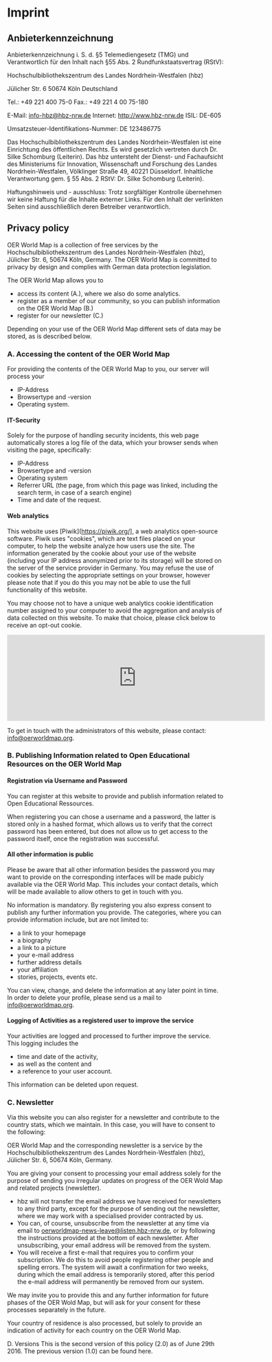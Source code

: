 # Imprint

## Anbieterkennzeichnung

Anbieterkennzeichnung i. S. d. §5 Telemediengesetz (TMG) und Verantwortlich für den Inhalt nach §55 Abs. 2 Rundfunkstaatsvertrag (RStV):

Hochschulbibliothekszentrum des Landes Nordrhein-Westfalen (hbz)

Jülicher Str. 6
50674 Köln
Deutschland

Tel.: +49 221 400 75-0
Fax.: +49 221 4 00 75-180

E-Mail: [i&#110;f&#111;-hbz&#64;hbz-nrw&#46;&#100;e](mailto:i&#110;f&#111;-hbz&#64;hbz-nrw&#46;&#100;e)
Internet: http://www.hbz-nrw.de
ISIL: DE-605

Umsatzsteuer-Identifikations-Nummer: DE 123486775

 Das Hochschulbibliothekszentrum des Landes Nordrhein-Westfalen ist eine Einrichtung des öffentlichen Rechts. Es wird gesetzlich vertreten durch Dr. Silke Schomburg (Leiterin). Das hbz untersteht der Dienst- und Fachaufsicht des Ministeriums für Innovation, Wissenschaft und Forschung des Landes Nordrhein-Westfalen, Völklinger Straße 49, 40221 Düsseldorf. Inhaltliche Verantwortung gem. § 55 Abs. 2 RStV: Dr. Silke Schomburg (Leiterin).

Haftungshinweis und - ausschluss: Trotz sorgfältiger Kontrolle übernehmen wir keine Haftung für die Inhalte externer Links. Für den Inhalt der verlinkten Seiten sind ausschließlich deren Betreiber verantwortlich.

## <a name="privacy">Privacy policy</a>

OER World Map is a collection of free services by the Hochschulbibliothekszentrum des Landes Nordrhein-Westfalen (hbz), Jülicher Str. 6, 50674 Köln, Germany. The OER World Map is committed to privacy by design and complies with German data protection legislation.

The OER World Map allows you to 
- access its content (A.), where we also do some analytics.
- register as a member of our community, so you can publish information on the OER World Map (B.)
- register for our newsletter (C.)

Depending on your use of the OER World Map different sets of data may be stored, as is described below. 

### A. Accessing the content of the OER World Map
For providing the contents of the OER World Map to you, our server will process your 
- IP-Address
- Browsertype and -version
- Operating system.

#### IT-Security
Solely for the purpose of handling security incidents, this web page automatically stores a log file of the data, which your browser sends when visiting the page, specifically:
- IP-Address
- Browsertype and -version
- Operating system
- Referrer URL (the page, from which this page was linked, including the search term, in case of a search engine)
- Time and date of the request.

#### Web analytics
This website uses [Piwik](https://piwik.org/], a web analytics open-source software. Piwik uses "cookies", which are text files placed on your computer, to help the website analyze how users use the site. The information generated by the cookie about your use of the website (including your IP address anonymized prior to its storage) will be stored on the server of the service provider in Germany. You may refuse the use of cookies by selecting the appropriate settings on your browser, however please note that if you do this you may not be able to use the full functionality of this website.

You may choose not to have a unique web analytics cookie identification number assigned to your computer to avoid the aggregation and analysis of data collected on this website. To make that choice, please click below to receive an opt-out cookie. 

<iframe style="border: 0; height: 200px; width: 600px;" src="https://porphyrion.hbz-nrw.de/piwik/index.php?module=CoreAdminHome&action=optOut&language=en"></iframe>

To get in touch with the administrators of this website, please contact: [in&#102;o&#64;oerw&#111;&#114;ldma&#112;&#46;org](mailto:in&#102;o&#64;oerw&#111;&#114;ldma&#112;&#46;org).

### B. Publishing Information related to Open Educational Resources on the OER World Map

#### Registration via Username and Password
You can register at this website to provide and publish information related to Open Educational Ressources. 

When registering you can chose a username and a password, the latter is stored only in a hashed format, which allows us to verify that the correct password has been entered, but does not allow us to get access to the password itself, once the registration was successful. 

#### All other information is public 
Please be aware that all other information besides the password you may want to provide on the corresponding interfaces will be made pubicly available via the OER World Map. This includes your contact details, which will be made available to allow others to get in touch with you. 

No information is mandatory. By registering you also express consent to publish any further information you provide. The categories, where you can provide information include, but are not limited to:
- a link to your homepage
- a biography
- a link to a picture
- your e-mail address
- further address details
- your affiliation
- stories, projects, events etc. 

You can view, change, and delete the information at any later point in time. In order to delete your profile, please send us a mail to [in&#102;o&#64;oerw&#111;&#114;ldma&#112;&#46;org](mailto:in&#102;o&#64;oerw&#111;&#114;ldma&#112;&#46;org).

#### Logging of Activities as a registered user to improve the service
Your activities are logged and processed to further improve the service. This logging includes the 
- time and date of the activity, 
- as well as the content and 
- a reference to your user account. 

This information can be deleted upon request.

### C. Newsletter

Via this website you can also register for a newsletter and contribute to the country stats, which we maintain. In this case, you will have to consent to the following:

OER World Map and the corresponding newsletter is a service by the Hochschulbibliothekszentrum des Landes Nordrhein-Westfalen (hbz), Jülicher Str. 6, 50674 Köln, Germany.

You are giving your consent to processing your email address solely for the purpose of sending you irregular updates on progress of the OER Wold Map and related projects (newsletter).

- hbz will not transfer the email address we have received for newsletters to any third party, except for the purpose of sending out the newsletter, where we may work with a specialised provider contracted by us.
- You can, of course, unsubscribe from the newsletter at any time via email to [&#111;&#101;&#114;worl&#100;map-&#110;&#101;w&#115;-leave&#64;list&#101;n&#46;hbz-nrw&#46;d&#101;](mailto:&#111;&#101;&#114;worl&#100;map-&#110;&#101;w&#115;-leave&#64;list&#101;n&#46;hbz-nrw&#46;d&#101;), or by following the instructions provided at the bottom of each newsletter. After unsubscribing, your email address will be removed from the system.
- You will receive a first e-mail that requires you to confirm your subscription. We do this to avoid people registering other people and spelling errors. The system will await a confirmation for two weeks, during which the email address is temporarily stored, after this period the e-mail address will permanently be removed from our system.

We may invite you to provide this and any further information for future phases of the OER Wold Map, but will ask for your consent for these processes separately in the future.

Your country of residence is also processed, but solely to provide an indication of activity for each country on the OER World Map.

D. Versions
This is the second version of this policy (2.0) as of June 29th 2016. The previous version (1.0) can be found here.
